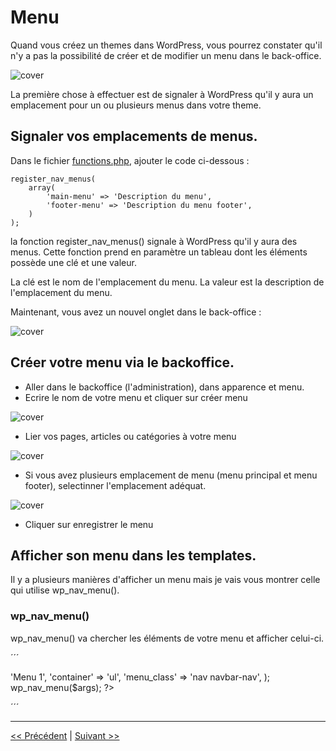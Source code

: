 # Menu

Quand vous créez un themes dans WordPress, vous pourrez constater qu'il n'y a pas la possibilité de 
créer et de modifier un menu dans le back-office.

![cover](https://github.com/BloomPhilippe/wp-base-theme/blob/master/images/sans-menu.png)


La première chose à effectuer est de signaler à WordPress qu'il y aura un emplacement pour un ou plusieurs menus dans votre theme.
 
 
## Signaler vos emplacements de menus.

Dans le fichier [functions.php](functions.md), ajouter le code ci-dessous :

```
register_nav_menus(
    array(
        'main-menu' => 'Description du menu',
        'footer-menu' => 'Description du menu footer',
    )
);
```

la fonction register_nav_menus() signale à WordPress qu'il y aura des menus.
Cette fonction prend en paramètre un tableau dont les éléments possède une clé et une valeur.

La clé est le nom de l'emplacement du menu.
La valeur est la description de l'emplacement du menu.

Maintenant, vous avez un nouvel onglet dans le back-office :

![cover](https://github.com/BloomPhilippe/wp-base-theme/blob/master/images/avec-menu.png)


## Créer votre menu via le backoffice.

- Aller dans le backoffice (l'administration), dans apparence et menu.
- Ecrire le nom de votre menu et cliquer sur créer menu

![cover](https://github.com/BloomPhilippe/wp-base-theme/blob/master/images/avec-menu-2.png)

- Lier vos pages, articles ou catégories à votre menu

![cover](https://github.com/BloomPhilippe/wp-base-theme/blob/master/images/avec-menu-3.png)

- Si vous avez plusieurs emplacement de menu (menu principal et menu footer), selectinner l'emplacement adéquat.

![cover](https://github.com/BloomPhilippe/wp-base-theme/blob/master/images/avec-menu-4.png)

- Cliquer sur enregistrer le menu

## Afficher son menu dans les templates.

Il y a plusieurs manières d'afficher un menu mais je vais vous montrer celle qui utilise wp_nav_menu().

### wp_nav_menu()

wp_nav_menu() va chercher les éléments de votre menu et afficher celui-ci.

´´´
<?php
    $args = array(
        'menu' => 'Menu 1',
        'container' => 'ul',
        'menu_class' => 'nav navbar-nav',
    );
    wp_nav_menu($args);
?>
´´´


---

[<< Précédent](assets.md) | [Suivant >>](traduction.md)



